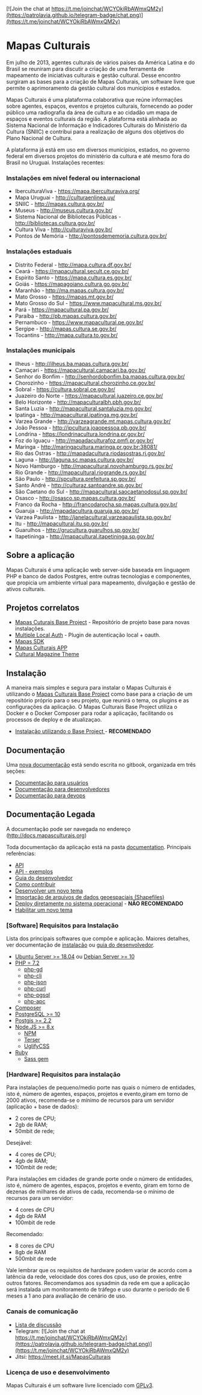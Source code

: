 [![Join the chat at https://t.me/joinchat/WCYOkiRbAWmxQM2y](https://patrolavia.github.io/telegram-badge/chat.png)](https://t.me/joinchat/WCYOkiRbAWmxQM2y)

# Mapas Culturais

Em julho de 2013, agentes culturais de vários países da América Latina e do Brasil se reuniram para discutir a criação de uma ferramenta de mapeamento de iniciativas culturais e gestão cultural. Desse encontro surgiram as bases para a criação de Mapas Culturais, um software livre que permite o aprimoramento da gestão cultural dos municípios e estados.

Mapas Culturais é uma plataforma colaborativa que reúne informações sobre agentes, espaços, eventos e projetos culturais, fornecendo ao poder público uma radiografia da área de cultura e ao cidadão um mapa de espaços e eventos culturais da região. A plataforma está alinhada ao Sistema Nacional de Informação e Indicadores Culturais do Ministério da Cultura (SNIIC) e contribui para a realização de alguns dos objetivos do Plano Nacional de Cultura.

A plataforma já está em uso em diversos municipios, estados, no governo federal em diversos projetos do ministério da cultura e até mesmo fora do Brasil no Uruguai. Instalações recentes: 


### Instalações em nível federal ou internacional
- IberculturaViva - https://mapa.iberculturaviva.org/
- Mapa Uruguai - http://culturaenlinea.uy/
- SNIIC - http://mapas.cultura.gov.br/
- Museus - http://museus.cultura.gov.br/
- Sistema Nacional de Bibliotecas Públicas - http://bibliotecas.cultura.gov.br/
- Cultura Viva - http://culturaviva.gov.br/
- Pontos de Memória - http://pontosdememoria.cultura.gov.br/

### Instalações estaduais
- Distrito Federal - http://mapa.cultura.df.gov.br/
- Ceará - https://mapacultural.secult.ce.gov.br/
- Espírito Santo - https://mapa.cultura.es.gov.br/
- Goiás - https://mapagoiano.cultura.go.gov.br/
- Maranhão - http://ma.mapas.cultura.gov.br/
- Mato Grosso - https://mapas.mt.gov.br/
- Mato Grosso do Sul - https://www.mapacultural.ms.gov.br/
- Pará - https://mapacultural.pa.gov.br/
- Paraíba - http://pb.mapas.cultura.gov.br/
- Pernambuco - https://www.mapacultural.pe.gov.br/
- Sergipe - http://mapas.cultura.se.gov.br/
- Tocantins - http://mapa.cultura.to.gov.br/
### Instalações municipais
- Ilheus - http://ilheus.ba.mapas.cultura.gov.br/
- Camaçari - https://mapacultural.camacari.ba.gov.br/
- Senhor do Bonfim - http://senhordobonfim.ba.mapas.cultura.gov.br/
- Chorozinho - https://mapacultural.chorozinho.ce.gov.br/
- Sobral - https://cultura.sobral.ce.gov.br/
- Juazeiro do Norte - https://mapacultural.juazeiro.ce.gov.br/
- Belo Horizonte - http://mapaculturalbh.pbh.gov.br/
- Santa Luzia - http://mapacultural.santaluzia.mg.gov.br/
- Ipatinga - http://mapacultural.ipatinga.mg.gov.br/
- Varzea Grande - http://varzeagrande.mt.mapas.cultura.gov.br/
- João Pessoa - http://jpcultura.joaopessoa.pb.gov.br/
- Londrina - https://londrinacultura.londrina.pr.gov.br/
- Foz do Iguaçu - http://mapadaculturafoz.pmfi.pr.gov.br/
- Maringa - http://maringacultura.maringa.pr.gov.br:38081/
- Rio das Ostras - http://mapadacultura.riodasostras.rj.gov.br/
- Laguna - http://laguna.sc.mapas.cultura.gov.br/
- Novo Hamburgo - http://mapacultural.novohamburgo.rs.gov.br/
- Rio Grande - http://mapacultural.riogrande.rs.gov.br/
- São Paulo - http://spcultura.prefeitura.sp.gov.br/
- Santo André - http://culturaz.santoandre.sp.gov.br/
- São Caetano do Sul - http://mapacultural.saocaetanodosul.sp.gov.br/
- Osasco - http://osasco.sp.mapas.cultura.gov.br/
- Franco da Rocha - http://francodarocha.sp.mapas.cultura.gov.br/
- Guaruja - http://mapadacultura.guaruja.sp.gov.br/
- Varzea Paulista - http://janelacultural.varzeapaulista.sp.gov.br/
- Itu - http://mapacultural.itu.sp.gov.br/
- Guarulhos - http://grucultura.guarulhos.sp.gov.br/
- Itapetininga - http://mapacultural.itapetininga.sp.gov.br/

## Sobre a aplicação
Mapas Culturais é uma aplicação web server-side baseada em linguagem PHP e banco de dados Postgres, entre outras tecnologias e componentes, que propicia um ambiente virtual para mapeamento, divulgação e gestão de ativos culturais. 

## Projetos correlatos
* [Mapas Cuturais Base Project](https://github.com/hacklabr/mapasculturais-app) - Repositório de projeto base para novas instalações.
* [Multiple Local Auth](https://github.com/mapasculturais/mapasculturais-MultipleLocalAuth) - Plugin de autenticação local + oauth.
* [Mapas SDK](https://github.com/centroculturalsp/MapasSDK)
* [Mapas Culturais APP](https://github.com/hacklabr/mapasculturais-app)
* [Cultural Magazine Theme](https://github.com/hacklabr/cultural)

## Instalação
A maneira mais simples e segura para instalar o Mapas Culturais é utilizando o [Mapas Culturais Base Project](https://github.com/mapasculturais/mapasculturais-base-project) como base para a criação de um repositório próprio para o seu projeto, que reunirá o tema, os plugins e as configurações da aplicação. O Mapas Culturais Base Project utiliza o Docker e o Docker Composer para rodar a aplicação, facilitando os processos de deploy e de atualizaçao.

- [Instalação utilizando o Base Project ](https://github.com/mapasculturais/mapasculturais-base-project#readme) - **RECOMENDADO**
## Documentação

Uma [nova documentação](https://mapasculturais.gitbook.io/bem-vindo-a-a-documentacao-do-mapas/) está sendo escrita no gitbook, organizada em três seções:
- [Documentação para usuários](https://mapasculturais.gitbook.io/documentacao-para-usuarios/)
- [Documentação para desenvolvedores](https://mapasculturais.gitbook.io/documentacao-para-desenvolvedores/formacao-para-desenvolvedores/)
- [Documentação para devops](https://mapasculturais.gitbook.io/documentacao-para-devops/instalacao/)

## Documentação Legada

A documentação pode ser navegada no endereço (http://docs.mapasculturais.org)

Toda documentação da aplicação está na pasta [documentation](documentation). Principais referências: 
- [API](http://docs.mapasculturais.org/apidoc/index.html?doctype=api)
- [API - exemplos](documentation/docs/mc_config_api.md)
- [Guia do desenvolvedor](documentation/docs/mc_developer_guide.md)
- [Como contribuir](documentation/docs/mc_developer_contribute.md)
- [Desenvolver um novo tema](documentation/docs/mc_developer_theme.md)
- [Importação de arquivos de dados geoespaciais (Shapefiles)](documentation/docs/mc_deploy_shapefiles.md)
- [Deploy diretamente no sistema operacional](https://docs.mapasculturais.org/mc_deploy/) - **NÃO RECOMENDADO**
- [Habilitar um novo tema](documentation/docs/mc_deploy_theme.md)

### [Software] Requisitos para Instalação
Lista dos principais softwares que compõe e aplicação. Maiores detalhes, ver documentação de [instalação](documentation/docs/mc_deploy.md) ou [guia do desenvolvedor](documentation/docs/mc_developer_guide.md). 

- [Ubuntu Server >= 18.04](http://www.ubuntu.com) ou [Debian Server >= 10](https://www.debian.org.)
- [PHP = 7.2](http://php.net)
  - [php-gd](http://php.net/manual/pt_BR/book.image.php)
  - [php-cli](https://packages.debian.org/pt-br/jessie/php5-cli)
  - [php-json](http://php.net/manual/pt_BR/book.json.php)
  - [php-curl](http://php.net/manual/pt_BR/book.curl.php)
  - [php-pgsql](http://php.net/manual/pt_BR/book.pgsql.php)
  - [php-apc](http://php.net/manual/pt_BR/book.apc.php)
- [Composer](https://getcomposer.org/)
- [PostgreSQL >= 10](http://www.postgresql.org/)
- [Postgis >= 2.2](http://postgis.net)
- [Node.JS >= 8.x](https://nodejs.org/en/)
  - [NPM](https://www.npmjs.com/)
  - [Terser](https://terser.org/)
  - [UglifyCSS](https://www.npmjs.com/package/gulp-uglifycss)
- [Ruby](https://www.ruby-lang.org/pt)
  - [Sass gem](https://rubygems.org/gems/sass/versions/3.4.22)

### [Hardware] Requisitos para instalação

Para instalações de pequeno/medio porte nas quais o número de entidades, isto é, número de agentes, espaços, projetos e evento,giram em torno de 2000 ativos, recomenda-se o mínimo de recursos para um servidor (aplicação + base de dados):

* 2 cores de CPU;
* 2gb de RAM;
* 50mbit de rede;

Desejável:

*  4 cores de CPU;
* 4gb de RAM;
* 100mbit de rede;

Para instalações em cidades de grande porte onde o número de entidades, isto é, número de agentes, espaços, projetos e evento, giram em torno de dezenas de milhares de ativos de cada, recomenda-se o mínimo de recursos para um servidor:

* 4 cores de CPU
* 4gb de RAM
* 100mbit de rede

Recomendado:
* 8 cores de CPU
* 8gb de RAM
* 500mbit de rede

Vale lembrar que os requisitos de hardware podem variar de acordo com a latência da rede, velocidade dos cores dos cpus, uso de proxies, entre outros fatores. Recomendamos aos sysadmin da rede em que a aplicação será instalada um monitoramento de tráfego e uso durante o período de 6 meses a 1 ano para avaliação de cenário de uso. 

### Canais de comunicação

* [Lista de discussão](https://groups.google.com/forum/?hl=en#!forum/mapas-culturais)
* Telegram: [![Join the chat at https://t.me/joinchat/WCYOkiRbAWmxQM2y](https://patrolavia.github.io/telegram-badge/chat.png)](https://t.me/joinchat/WCYOkiRbAWmxQM2y)
* Jitsi: https://meet.jit.si/MapasCulturais
  
### Licença de uso e desenvolvimento

Mapas Culturais é um software livre licenciado com [GPLv3](http://gplv3.fsf.org). 

